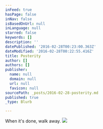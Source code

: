 ```yaml
---
inFeed: true
hasPage: false
inNav: false
isBasedOnUrl: null
inLanguage: null
starred: false
keywords: []
description: ''
datePublished: '2016-02-28T00:23:00.363Z'
dateModified: '2016-02-28T00:22:55.416Z'
title: Posterity
author: []
authors: []
publisher:
  name: null
  domain: null
  url: null
  favicon: null
sourcePath: _posts/2016-02-28-posterity.md
published: true
_type: Blurb

---
```

When it's done, walk away.
![](https://the-grid-user-content.s3-us-west-2.amazonaws.com/b4cbf316-f5c6-4a1a-aa5f-80bea1ececc7.jpg)
